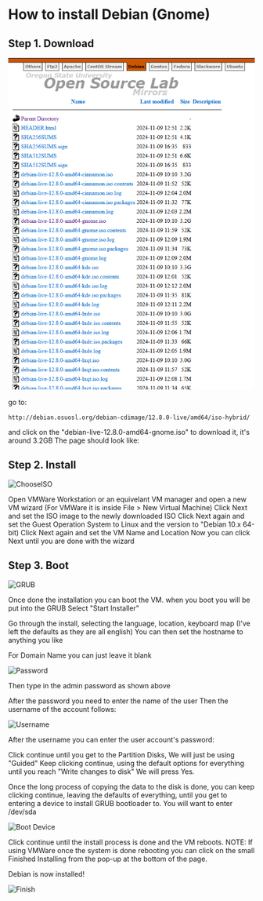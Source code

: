 # How to install Debian (Gnome)

## Step 1. Download

![DownloadPage](/DebianInstallPics/DownloadPage.png)

go to:
```
http://debian.osuosl.org/debian-cdimage/12.8.0-live/amd64/iso-hybrid/
```
and click on the "debian-live-12.8.0-amd64-gnome.iso" to download it, it's around 3.2GB
The page should look like:

## Step 2. Install

![ChooseISO](http://github.com/JustEvanB/InstallDebian/DebianInstallPics/ChooseISO.png)

Open VMWare Workstation or an equivelant VM manager and open a new VM wizard (For VMWare it is inside File > New Virtual Machine)
Click Next and set the ISO image to the newly downloaded ISO
Click Next again and set the Guest Operation System to Linux and the version to "Debian 10.x 64-bit)
Click Next again and set the VM Name and Location
Now you can click Next until you are done with the wizard

## Step 3. Boot

![GRUB](http://github.com/JustEvanB/InstallDebian/DebianInstallPics/GRUB.png)

Once done the installation you can boot the VM.
when you boot you will be put into the GRUB
Select "Start Installer"

Go through the install, selecting the language, location, keyboard map (I've left the defaults as they are all english)
You can then set the hostname to anything you like

For Domain Name you can just leave it blank

![Password](http://github.com/JustEvanB/InstallDebian/DebianInstallPics/Password.png)

Then type in the admin password as shown above

After the password you need to enter the name of the user
Then the username of the account follows:

![Username](http://github.com/JustEvanB/InstallDebian/DebianInstallPics/Username.png)

After the username you can enter the user account's password:

Click continue until you get to the Partition Disks, We will just be using "Guided"
Keep clicking continue, using the default options for everything until you reach "Write changes to disk"
We will press Yes.

Once the long process of copying the data to the disk is done, 
you can keep clicking continue, leaving the defaults of everything, until you get to entering a device to install GRUB bootloader to.
You will want to enter /dev/sda

![Boot Device](http://github.com/JustEvanB/InstallDebian/DebianInstallPics/BootDev.png)

Click continue until the install process is done and the VM reboots.
NOTE: If using VMWare once the system is done rebooting you can click on the small Finished Installing from the pop-up at the bottom of the page.

Debian is now installed!

![Finish](http://github.com/JustEvanB/InstallDebian/DebianInstallPics/Finish.png)
